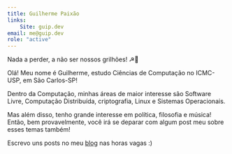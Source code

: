 ```yaml
---
title: Guilherme Paixão
links:
    Site: guip.dev
email: me@guip.dev
role: "active"
---
```


Nada a perder, a não ser nossos grilhões! ☭🚩

Olá! Meu nome é Guilherme, estudo Ciências de Computação no ICMC-USP, em São Carlos-SP!

Dentro da Computação, minhas áreas de maior interesse são Software Livre, Computação Distribuída, criptografia, Linux e Sistemas Operacionais.

Mas além disso, tenho grande interesse em política, filosofia e música! Então, bem provavelmente, você irá se deparar com algum post meu sobre esses temas também!

Escrevo uns posts no meu [blog](https://guip.dev/blog) nas horas vagas :)
